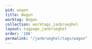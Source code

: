 ```yaml
---
pid: wagon
title: Wagon
worktag: Wagon
collection: worktags_janbrueghel
layout: tagpage_janbrueghel
order: '186'
permalink: "/janbrueghel/tags/wagon"
---
```


